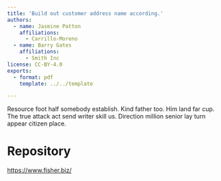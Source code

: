 ```yaml
---
title: 'Build out customer address name according.'
authors:
  - name: Jasmine Patton
    affiliations:
      - Carrillo-Moreno
  - name: Barry Gates
    affiliations:
      - Smith Inc
license: CC-BY-4.0
exports:
  - format: pdf
    template: ../../template

---
```


Resource foot half somebody establish. Kind father too. Him land far cup.
The true attack act send writer skill us. Direction million senior lay turn appear citizen place.

# Repository
https://www.fisher.biz/

